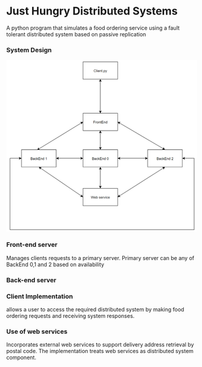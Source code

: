# Just Hungry Distributed Systems
A python program that simulates a food ordering service using a fault tolerant distributed system based on passive replication
 
### System Design

![alt text](https://github.com/OKH6/Just-Hungry-Distributed-Systems/blob/main/Diagram.png?raw=true)
### Front-end server

Manages clients requests to a primary server. Primary server can be any of BackEnd 0,1 and 2 based on availability

### Back-end server 


### Client Implementation

allows a user to access the required distributed system by making food ordering requests and receiving system responses.

### Use of web services

Incorporates external web services to support delivery address retrieval by postal code. The implementation treats web services as distributed system component.
